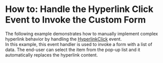 # How to: Handle the Hyperlink Click Event to Invoke the Custom Form


The following example demonstrates how to manually implement complex hyperlink behavior by handling the <a href="https://documentation.devexpress.com/#WindowsForms/DevExpressXtraRichEditRichEditControl_HyperlinkClicktopic">HyperlinkClick</a> event. <br>In this example, this event handler is used to invoke a form with a list of data. The end-user can select the item from the pop-up list and it automatically replaces the hyperlink content.

<br/>


